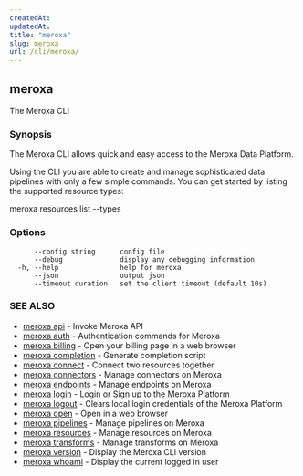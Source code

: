 ```yaml
---
createdAt: 
updatedAt: 
title: "meroxa"
slug: meroxa
url: /cli/meroxa/
---
```

## meroxa

The Meroxa CLI

### Synopsis

The Meroxa CLI allows quick and easy access to the Meroxa Data Platform.

Using the CLI you are able to create and manage sophisticated data pipelines
with only a few simple commands. You can get started by listing the supported
resource types:

meroxa resources list --types


### Options

```
      --config string      config file
      --debug              display any debugging information
  -h, --help               help for meroxa
      --json               output json
      --timeout duration   set the client timeout (default 10s)
```

### SEE ALSO

* [meroxa api](/cli/meroxa-api/)	 - Invoke Meroxa API
* [meroxa auth](/cli/meroxa-auth/)	 - Authentication commands for Meroxa
* [meroxa billing](/cli/meroxa-billing/)	 - Open your billing page in a web browser
* [meroxa completion](/cli/meroxa-completion/)	 - Generate completion script
* [meroxa connect](/cli/meroxa-connect/)	 - Connect two resources together
* [meroxa connectors](/cli/meroxa-connectors/)	 - Manage connectors on Meroxa
* [meroxa endpoints](/cli/meroxa-endpoints/)	 - Manage endpoints on Meroxa
* [meroxa login](/cli/meroxa-login/)	 - Login or Sign up to the Meroxa Platform
* [meroxa logout](/cli/meroxa-logout/)	 - Clears local login credentials of the Meroxa Platform
* [meroxa open](/cli/meroxa-open/)	 - Open in a web browser
* [meroxa pipelines](/cli/meroxa-pipelines/)	 - Manage pipelines on Meroxa
* [meroxa resources](/cli/meroxa-resources/)	 - Manage resources on Meroxa
* [meroxa transforms](/cli/meroxa-transforms/)	 - Manage transforms on Meroxa
* [meroxa version](/cli/meroxa-version/)	 - Display the Meroxa CLI version
* [meroxa whoami](/cli/meroxa-whoami/)	 - Display the current logged in user


